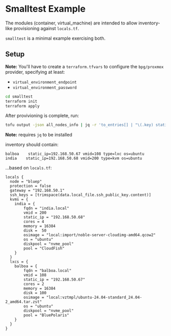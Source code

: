 # Smalltest Example

The modules (container, virtual_machine) are intended to allow inventory-like provisioning against `locals.tf`.

`smalltest` is a minimal example exercising both.

## Setup

**Note:** You'll have to create a `terraform.tfvars` to configure the `bpg/proxmox` provider, specifying at least: 
- `virtual_environment_endpoint`
- `virtual_environment_password`

```bash
cd smalltest
terraform init
terraform apply
```

After provivioning is complete, run:
```bash
tofu output -json all_nodes_info | jq -r 'to_entries[] | "\(.key) static_ip=\(.value.ip_address | split("/")[0]) vmid=\(.value.vm_id) type=\(.value.type) os=\(.value.os)"' > inventory
```
**Note:** requires `jq` to be installed

inventory should contain:
```
balboa    static_ip=192.168.50.67 vmid=108 type=lxc os=ubuntu
india    static_ip=192.168.50.68 vmid=200 type=kvm os=ubuntu
```

...based on `locals.tf`:
```hcl
locals {
  node = "bluep"
  protection = false
  gateway = "192.168.50.1"
  ssh_keys = [trimspace(data.local_file.ssh_public_key.content)]
  kvms = {
    india = {
        fqdn = "india.local" 
        vmid = 200
        static_ip = "192.168.50.68"
        cores = 4
        memory = 16384
        disk =  50
        osimage = "local:import/noble-server-cloudimg-amd64.qcow2"
        os = "ubuntu"
        diskpool = "nvme_pool"
        pool = "CloudFish"
    }
  }
  lxcs = {
    balboa = {
        fqdn = "balboa.local"
        vmid = 108
        static_ip = "192.168.50.67"
        cores = 2
        memory = 16384
        disk = 100
        osimage = "local:vztmpl/ubuntu-24.04-standard_24.04-2_amd64.tar.zst"
        os = "ubuntu"
        diskpool = "nvme_pool"
        pool = "BluePolaris"
    }
  }
}
```